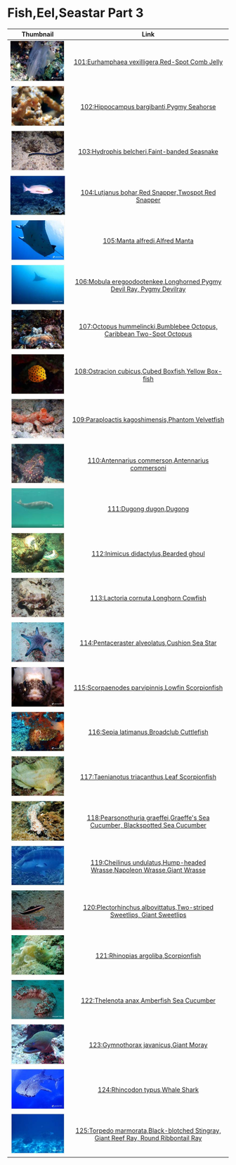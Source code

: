 # Fish,Eel,Seastar Part 3

| Thumbnail | Link |
| :---: | :---: |
| ![](../../.gitbook/assets/small-eurhamphaea-vexilligera.jpg)  | [101:Eurhamphaea vexilligera,Red-Spot Comb Jelly](101-eurhamphaea-vexilligera-red-spot-comb-jelly.md) |
| ![](../../.gitbook/assets/small-hippocampus-bargibanti.jpg)  | [102:Hippocampus bargibanti,Pygmy Seahorse](102-hippocampus-bargibanti-pygmy-seahorse.md) |
| ![](../../.gitbook/assets/small-hydrophis-belcheri.jpg)  | [103:Hydrophis belcheri,Faint-banded Seasnake](103-hydrophis-belcheri-faint-banded-seasnake.md) |
| ![](../../.gitbook/assets/small-lutjanus-bohar.jpg)  | [104:Lutjanus bohar,Red Snapper,Twospot Red Snapper](104-lutjanus-bohar-red-snapper-twospot-red-snapper.md) |
| ![](../../.gitbook/assets/small-manta-alfredi%20%281%29.jpg)  | [105:Manta alfredi,Alfred Manta](105-manta-alfredi-alfred-manta.md) |
| ![](../../.gitbook/assets/small-mobula-eregoodootenkee.jpg)  | [106:Mobula eregoodootenkee,Longhorned Pygmy Devil Ray, Pygmy Devilray](106-mobula-eregoodootenkee-longhorned-pygmy-devil-ray-pygmy-devilray.md) |
| ![](../../.gitbook/assets/small-octopus-hummelincki.jpg)  | [107:Octopus hummelincki,Bumblebee Octopus, Caribbean Two-Spot Octopus](107-octopus-hummelincki-bumblebee-octopus-caribbean-two-spot-octopus.md) |
| ![](../../.gitbook/assets/small-ostracion-cubicus.jpg)  | [108:Ostracion cubicus,Cubed Boxfish,Yellow Box-fish](108-ostracion-cubicus-cubed-boxfish-yellow-box-fish.md) |
| ![](../../.gitbook/assets/small-paraploactis-kagoshimensis.jpg)  | [109:Paraploactis kagoshimensis,Phantom Velvetfish](109-paraploactis-kagoshimensis-phantom-velvetfish.md) |
| ![](../../.gitbook/assets/small-antennarius-commerson.jpg)  | [110:Antennarius commerson,Antennarius commersoni](110-antennarius-commerson-antennarius-commersoni.md) |
| ![](../../.gitbook/assets/small-dugong-dugon%20%281%29.jpg)  | [111:Dugong dugon,Dugong](111-dugong-dugon-dugong.md) |
| ![](../../.gitbook/assets/small-inimicus-didactylus.jpg)  | [112:Inimicus didactylus,Bearded ghoul](112-inimicus-didactylus-bearded-ghoul.md) |
| ![](../../.gitbook/assets/small-lactoria-cornuta.jpg)  | [113:Lactoria cornuta,Longhorn Cowfish](113-lactoria-cornuta-longhorn-cowfish.md) |
| ![](../../.gitbook/assets/small-pentaceraster-alveolatus.jpg)  | [114:Pentaceraster alveolatus,Cushion Sea Star](114-pentaceraster-alveolatus-cushion-sea-star.md) |
| ![](../../.gitbook/assets/small-scorpaenodes-parvipinnis.jpg)  | [115:Scorpaenodes parvipinnis,Lowfin Scorpionfish](115-scorpaenodes-parvipinnis-lowfin-scorpionfish.md) |
| ![](../../.gitbook/assets/small-sepia-latimanus.jpg)  | [116:Sepia latimanus,Broadclub Cuttlefish](116-sepia-latimanus-broadclub-cuttlefish.md) |
| ![](../../.gitbook/assets/small-taenianotus-triacanthus.jpg)  | [117:Taenianotus triacanthus,Leaf Scorpionfish](117-taenianotus-triacanthus-leaf-scorpionfish.md) |
| ![](../../.gitbook/assets/small-pearsonothuria-graeffei.jpg)  | [118:Pearsonothuria graeffei,Graeffe's Sea Cucumber, Blackspotted Sea Cucumber](118-pearsonothuria-graeffei-graeffes-sea-cucumber-blackspotted-sea-cucumber.md) |
| ![](../../.gitbook/assets/small-cheilinus-undulatus.jpg)  | [119:Cheilinus undulatus,Hump-headed Wrasse,Napoleon Wrasse,Giant Wrasse](119-cheilinus-undulatus-hump-headed-wrasse-napoleon-wrasse-giant-wrasse.md) |
| ![](../../.gitbook/assets/small-plectorhinchus-albovittatus.jpg)  | [120:Plectorhinchus albovittatus,Two-striped Sweetlips, Giant Sweetlips](120-plectorhinchus-albovittatus-two-striped-sweetlips-giant-sweetlips.md) |
| ![](../../.gitbook/assets/small-rhinopias-argoliba.jpg)  | [121:Rhinopias argoliba,Scorpionfish](121-rhinopias-argoliba-scorpionfish.md) |
| ![](../../.gitbook/assets/small-thelenota-anax.jpg)  | [122:Thelenota anax,Amberfish Sea Cucumber](122-thelenota-anax-amberfish-sea-cucumber.md) |
| ![](../../.gitbook/assets/small-gymnothorax-javanicus%20%281%29.jpg)  | [123:Gymnothorax javanicus,Giant Moray](123-gymnothorax-javanicus-giant-moray.md) |
| ![](../../.gitbook/assets/small-rhincodon-typus.jpg)  | [124:Rhincodon typus,Whale Shark](124-rhincodon-typus-whale-shark.md) |
| ![](../../.gitbook/assets/small-torpedo-marmorata.jpg)  | [125:Torpedo marmorata,Black-blotched Stingray, Giant Reef Ray, Round Ribbontail Ray](125-torpedo-marmorata-black-blotched-stingray-giant-reef-ray-round-ribbontail-ray.md) |

